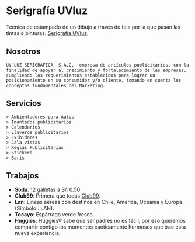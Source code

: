 # Serigrafía UVluz
Técnica de estampado de un dibujo a través de tela por la que pasan las tintas o pinturas.
[Serigrafía UVluz](http://uvluzserigrafica.com/).

## Nosotros
	UV LUZ SERIGRAFICA  S.A.C,  empresa de artículos publicitarios, con la finalidad de apoyar al crecimiento y fortalecimiento de las empresas, cumpliendo los requerimientos establecidos para lograr un posicionamiento en su consumidor y/o cliente, tomando en cuenta los conceptos fundamentales del Marketing.

## Servicios
	> Ambientadores para Autos
	> Imantados publicitarios 
	> Calendarios 
	> Llaveros publicitarios
	> Exibidores
	> Jala vistas
	> Reglas Publicitarias
	> Stickers
	> Baris

## Trabajos

* **Soda**: 12 galletas a S/. 0.50
* **Club99**: Primera que todas [Club99](http://www.club99fm.com/).
* **Lan**: Líneas aéreas con destinos en Chile, América, Oceanía y Europa. (Símbolo : LAN).
* **Tocayo**: Espárrago verde fresco.
* **Huggies**: Huggies® sabe que ser padres no es fácil, por eso queremos compartir contigo los momentos caóticamente hermosos que trae esta nueva experiencia.


